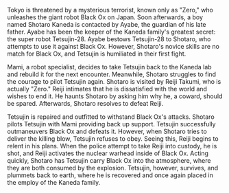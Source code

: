Tokyo is threatened by a mysterious terrorist, known only as "Zero," who unleashes the giant robot Black Ox on Japan. Soon afterwards, a boy named Shotaro Kaneda is contacted by Ayabe, the guardian of his late father. Ayabe has been the keeper of the Kaneda family's greatest secret: the super robot Tetsujin-28. Ayabe bestows Tetsujin-28 to Shotaro, who attempts to use it against Black Ox. However, Shotaro's novice skills are no match for Black Ox, and Tetsujin is humiliated in their first fight.

Mami, a robot specialist, decides to take Tetsujin back to the Kaneda lab and rebuild it for the next encounter. Meanwhile, Shotaro struggles to find the courage to pilot Tetsujin again. Shotaro is visited by Reiji Takumi, who is actually "Zero." Reiji intimates that he is dissatisfied with the world and wishes to end it. He haunts Shotaro by asking him why he, a coward, should be spared. Afterwards, Shotaro resolves to defeat Reiji.

Tetsujin is repaired and outfitted to withstand Black Ox's attacks. Shotaro pilots Tetsujin with Mami providing back up support. Tetsujin successfully outmaneuvers Black Ox and defeats it. However, when Shotaro tries to deliver the killing blow, Tetsujin refuses to obey. Seeing this, Reiji begins to relent in his plans. When the police attempt to take Reiji into custody, he is shot, and Reiji activates the nuclear warhead inside of Black Ox. Acting quickly, Shotaro has Tetsujin carry Black Ox into the atmosphere, where they are both consumed by the explosion. Tetsujin, however, survives, and plummets back to earth, where he is recovered and once again placed in the employ of the Kaneda family.